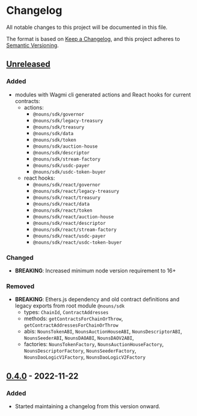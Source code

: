 # Changelog

All notable changes to this project will be documented in this file.

The format is based on [Keep a Changelog](https://keepachangelog.com/en/1.1.0/),
and this project adheres to [Semantic Versioning](https://semver.org/spec/v2.0.0.html).

## [Unreleased]

### Added
- modules with Wagmi cli generated actions and React hooks for current contracts:
    - actions:
        - `@nouns/sdk/governor`
        - `@nouns/sdk/legacy-treasury`
        - `@nouns/sdk/treasury`
        - `@nouns/sdk/data`
        - `@nouns/sdk/token`
        - `@nouns/sdk/auction-house`
        - `@nouns/sdk/descriptor`
        - `@nouns/sdk/stream-factory`
        - `@nouns/sdk/usdc-payer`
        - `@nouns/sdk/usdc-token-buyer`
    - react hooks: 
        - `@nouns/sdk/react/governor`
        - `@nouns/sdk/react/legacy-treasury`
        - `@nouns/sdk/react/treasury`
        - `@nouns/sdk/react/data`
        - `@nouns/sdk/react/token`
        - `@nouns/sdk/react/auction-house`
        - `@nouns/sdk/react/descriptor`
        - `@nouns/sdk/react/stream-factory`
        - `@nouns/sdk/react/usdc-payer`
        - `@nouns/sdk/react/usdc-token-buyer`

### Changed
- **BREAKING**: Increased minimum node version requirement to 16+

### Removed
- **BREAKING**: Ethers.js dependency and old contract definitions and legacy exports from root module `@nouns/sdk`
    - types: `ChainId`, `ContractAddresses`
    - methods: `getContractsForChainOrThrow`, `getContractAddressesForChainOrThrow`
    - abis: `NounsTokenABI`, `NounsAuctionHouseABI`, `NounsDescriptorABI`, `NounsSeederABI`, `NounsDAOABI`, `NounsDAOV2ABI`,
    - factories: `NounsTokenFactory`, `NounsAuctionHouseFactory`, `NounsDescriptorFactory`, `NounsSeederFactory`, `NounsDaoLogicV1Factory`, `NounsDaoLogicV2Factory`

## [0.4.0] - 2022-11-22

### Added
- Started maintaining a changelog from this version onward.


[Unreleased]: https://github.com/nounsDAO/nouns-monorepo/tree/master/packages/nouns-sdk

[0.4.0]: https://github.com/nounsDAO/nouns-monorepo/tree/6e75b03a5/packages/nouns-sdk
